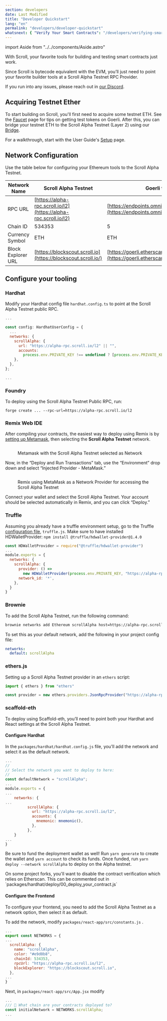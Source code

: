 ```yaml
---
section: developers
date: Last Modified
title: "Developer Quickstart"
lang: "en"
permalink: "developers/developer-quickstart"
whatsnext: { "Verify Your Smart Contracts": "/developers/verifying-smart-contracts" }
---
```


import Aside from "../../components/Aside.astro"

With Scroll, your favorite tools for building and testing smart contracts just work.

Since Scroll is bytecode equivalent with the EVM, you’ll just need to point your favorite builder tools at a Scroll Alpha Testnet RPC Provider.

If you run into any issues, please reach out in [our Discord](https://discord.gg/scroll).

## Acquiring Testnet Ether

To start building on Scroll, you'll first need to acquire some testnet ETH. See the [Faucet](/user-guide/faucet) page for tips on getting test tokens on Goerli. After this, you can bridge your testnet ETH to the Scroll Alpha Testnet (Layer 2) using our [Bridge](/user-guide/bridge).

For a walkthrough, start with the User Guide's [Setup](/user-guide/setup) page.

## Network Configuration

Use the table below for configuring your Ethereum tools to the Scroll Alpha Testnet.

| Network Name       | Scroll Alpha Testnet                                             | Goerli test network                                                                                        |
| ------------------ | ---------------------------------------------------------------- | ---------------------------------------------------------------------------------------------------------- |
| RPC URL            | [https://alpha-rpc.scroll.io/l2](https://alpha-rpc.scroll.io/l2) | [https://endpoints.omniatech.io/v1/eth/goerli/public](https://endpoints.omniatech.io/v1/eth/goerli/public) |
| Chain ID           | 534353                                                           | 5                                                                                                          |
| Currency Symbol    | ETH                                                              | ETH                                                                                                        |
| Block Explorer URL | [https://blockscout.scroll.io](https://blockscout.scroll.io/)    | [https://goerli.etherscan.io](https://goerli.etherscan.io)                                                 |

## Configure your tooling

### Hardhat

Modify your Hardhat config file `hardhat.config.ts` to point at the Scroll Alpha Testnet public RPC.

```jsx
...

const config: HardhatUserConfig = {
  ...
  networks: {
    scrollAlpha: {
      url: "https://alpha-rpc.scroll.io/l2" || "",
      accounts:
        process.env.PRIVATE_KEY !== undefined ? [process.env.PRIVATE_KEY] : [],
    },
  },
};

...
```

### Foundry

To deploy using the Scroll Alpha Testnet Public RPC, run:

`forge create ... --rpc-url=https://alpha-rpc.scroll.io/l2`

### Remix Web IDE

After compiling your contracts, the easiest way to deploy using Remix is by [setting up Metamask](/user-guide/setup#metamask), then selecting the **Scroll Alpha Testnet** network.

<figure>
  <img src="../.gitbook/assets/image (11).png" alt="" />
  <figcaption>
    <p>Metamask with the Scroll Alpha Testnet selected as Network</p>
  </figcaption>
</figure>

Now, in the “Deploy and Run Transactions” tab, use the “Environment” drop down and select “Injected Provider - MetaMask.”

<figure>
  <img src="../.gitbook/assets/image (18).png" alt="" />
  <figcaption>
    <p>Remix using MetaMask as a Network Provider for accessing the Scroll Alpha Testnet</p>
  </figcaption>
</figure>

Connect your wallet and select the Scroll Alpha Testnet. Your account should be selected automatically in Remix, and you can click “Deploy.”

### Truffle

Assuming you already have a truffle environment setup, go to the Truffle [configuration file](https://trufflesuite.com/docs/truffle/reference/configuration/), `truffle.js`. Make sure to have installed HDWalletProvider: `npm install @truffle/hdwallet-provider@1.4.0`

```jsx
const HDWalletProvider = require("@truffle/hdwallet-provider")
...
module.exports = {
  networks: {
    scrollAlpha: {
      provider: () =>
        new HDWalletProvider(process.env.PRIVATE_KEY, "https://alpha-rpc.scroll.io/l2"),
      network_id: '*',
    },
  }
}
```

### Brownie

To add the Scroll Alpha Testnet, run the following command:

```bash
brownie networks add Ethereum scrollAlpha host=https://alpha-rpc.scroll.io/l2 chainid=534353
```

To set this as your default network, add the following in your project config file:

```yaml
networks:
  default: scrollAlpha
```

### ethers.js

Setting up a Scroll Alpha Testnet provider in an `ethers` script:

```jsx
import { ethers } from "ethers"

const provider = new ethers.providers.JsonRpcProvider("https://alpha-rpc.scroll.io/l2")
```

### scaffold-eth

To deploy using Scaffold-eth, you’ll need to point both your Hardhat and React settings at the Scroll Alpha Testnet.

#### Configure Hardhat

In the `packages/hardhat/hardhat.config.js` file, you’ll add the network and select it as the default network.

```jsx
...
//
// Select the network you want to deploy to here:
//
const defaultNetwork = "scrollAlpha";
...
module.exports = {
...
	networks: {
...
          scrollAlpha: {
            url: "https://alpha-rpc.scroll.io/l2",
            accounts: {
              mnemonic: mnemonic(),
            },
          },
	}
...
}
```

Be sure to fund the deployment wallet as well! Run `yarn generate` to create the wallet and `yarn account` to check its funds. Once funded, run `yarn deploy --network scrollAlpha` to deploy on the Alpha testnet.

<Aside type="danger" title="warning">
  On some project forks, you'll want to disable the contract verification which relies on Etherscan. This can be
  commented out in `packages/hardhat/deploy/00_deploy_your_contract.js`
</Aside>

#### Configure the Frontend

To configure your frontend, you need to add the Scroll Alpha Testnet as a network option, then select it as default.

To add the network, modify `packages/react-app/src/constants.js` .

```jsx
...
export const NETWORKS = {
...
  scrollAlpha: {
    name: "scrollAlpha",
    color: "#e9d0b8",
    chainId: 534353,
    rpcUrl: "https://alpha-rpc.scroll.io/l2",
    blockExplorer: "https://blockscout.scroll.io",
  },
...
}
```

Next, in `packages/react-app/src/App.jsx` modify

```jsx
...
/// 📡 What chain are your contracts deployed to?
const initialNetwork = NETWORKS.scrollAlpha;
...
```
